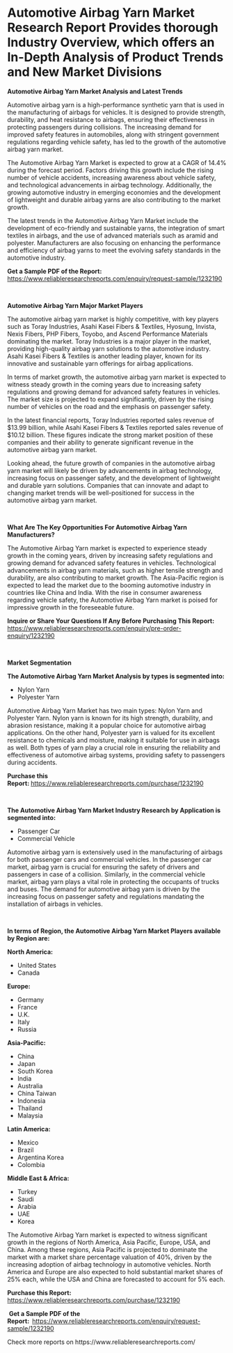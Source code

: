 <p><h1>Automotive Airbag Yarn Market Research Report Provides thorough Industry Overview, which offers an In-Depth Analysis of Product Trends and New Market Divisions</h1></p><p><strong>Automotive Airbag Yarn Market Analysis and Latest Trends</strong></p>
<p><p>Automotive airbag yarn is a high-performance synthetic yarn that is used in the manufacturing of airbags for vehicles. It is designed to provide strength, durability, and heat resistance to airbags, ensuring their effectiveness in protecting passengers during collisions. The increasing demand for improved safety features in automobiles, along with stringent government regulations regarding vehicle safety, has led to the growth of the automotive airbag yarn market.</p><p>The Automotive Airbag Yarn Market is expected to grow at a CAGR of 14.4% during the forecast period. Factors driving this growth include the rising number of vehicle accidents, increasing awareness about vehicle safety, and technological advancements in airbag technology. Additionally, the growing automotive industry in emerging economies and the development of lightweight and durable airbag yarns are also contributing to the market growth.</p><p>The latest trends in the Automotive Airbag Yarn Market include the development of eco-friendly and sustainable yarns, the integration of smart textiles in airbags, and the use of advanced materials such as aramid and polyester. Manufacturers are also focusing on enhancing the performance and efficiency of airbag yarns to meet the evolving safety standards in the automotive industry.</p></p>
<p><strong>Get a Sample PDF of the Report:&nbsp;</strong> <a href="https://www.reliableresearchreports.com/enquiry/request-sample/1232190">https://www.reliableresearchreports.com/enquiry/request-sample/1232190</a></p>
<p>&nbsp;</p>
<p><strong>Automotive Airbag Yarn Major Market Players</strong></p>
<p><p>The automotive airbag yarn market is highly competitive, with key players such as Toray Industries, Asahi Kasei Fibers & Textiles, Hyosung, Invista, Nexis Fibers, PHP Fibers, Toyobo, and Ascend Performance Materials dominating the market. Toray Industries is a major player in the market, providing high-quality airbag yarn solutions to the automotive industry. Asahi Kasei Fibers & Textiles is another leading player, known for its innovative and sustainable yarn offerings for airbag applications.</p><p>In terms of market growth, the automotive airbag yarn market is expected to witness steady growth in the coming years due to increasing safety regulations and growing demand for advanced safety features in vehicles. The market size is projected to expand significantly, driven by the rising number of vehicles on the road and the emphasis on passenger safety.</p><p>In the latest financial reports, Toray Industries reported sales revenue of $13.99 billion, while Asahi Kasei Fibers & Textiles reported sales revenue of $10.12 billion. These figures indicate the strong market position of these companies and their ability to generate significant revenue in the automotive airbag yarn market.</p><p>Looking ahead, the future growth of companies in the automotive airbag yarn market will likely be driven by advancements in airbag technology, increasing focus on passenger safety, and the development of lightweight and durable yarn solutions. Companies that can innovate and adapt to changing market trends will be well-positioned for success in the automotive airbag yarn market.</p></p>
<p>&nbsp;</p>
<p><strong>What Are The Key Opportunities For Automotive Airbag Yarn Manufacturers?</strong></p>
<p><p>The Automotive Airbag Yarn market is expected to experience steady growth in the coming years, driven by increasing safety regulations and growing demand for advanced safety features in vehicles. Technological advancements in airbag yarn materials, such as higher tensile strength and durability, are also contributing to market growth. The Asia-Pacific region is expected to lead the market due to the booming automotive industry in countries like China and India. With the rise in consumer awareness regarding vehicle safety, the Automotive Airbag Yarn market is poised for impressive growth in the foreseeable future.</p></p>
<p><strong>Inquire or Share Your Questions If Any Before Purchasing This Report:</strong> <a href="https://www.reliableresearchreports.com/enquiry/pre-order-enquiry/1232190">https://www.reliableresearchreports.com/enquiry/pre-order-enquiry/1232190</a></p>
<p>&nbsp;</p>
<p><strong>Market Segmentation</strong></p>
<p><strong>The Automotive Airbag Yarn Market Analysis by types is segmented into:</strong></p>
<p><ul><li>Nylon Yarn</li><li>Polyester Yarn</li></ul></p>
<p><p>Automotive Airbag Yarn Market has two main types: Nylon Yarn and Polyester Yarn. Nylon yarn is known for its high strength, durability, and abrasion resistance, making it a popular choice for automotive airbag applications. On the other hand, Polyester yarn is valued for its excellent resistance to chemicals and moisture, making it suitable for use in airbags as well. Both types of yarn play a crucial role in ensuring the reliability and effectiveness of automotive airbag systems, providing safety to passengers during accidents.</p></p>
<p><strong>Purchase this Report:&nbsp;</strong><a href="https://www.reliableresearchreports.com/purchase/1232190">https://www.reliableresearchreports.com/purchase/1232190</a></p>
<p>&nbsp;</p>
<p><strong>The Automotive Airbag Yarn Market Industry Research by Application is segmented into:</strong></p>
<p><ul><li>Passenger Car</li><li>Commercial Vehicle</li></ul></p>
<p><p>Automotive airbag yarn is extensively used in the manufacturing of airbags for both passenger cars and commercial vehicles. In the passenger car market, airbag yarn is crucial for ensuring the safety of drivers and passengers in case of a collision. Similarly, in the commercial vehicle market, airbag yarn plays a vital role in protecting the occupants of trucks and buses. The demand for automotive airbag yarn is driven by the increasing focus on passenger safety and regulations mandating the installation of airbags in vehicles.</p></p>
<p>&nbsp;</p>
<p><strong>In terms of Region, the Automotive Airbag Yarn Market Players available by Region are:</strong></p>
<p>
    <p> <strong> North America: </strong>
        <ul>
            <li>United States</li>
            <li>Canada</li>
        </ul>
        </p> 
    <p> <strong> Europe: </strong>
        <ul>
            <li>Germany</li>
            <li>France</li>
            <li>U.K.</li>
            <li>Italy</li>
            <li>Russia</li>
        </ul>
        </p> 
    <p> <strong> Asia-Pacific: </strong>
        <ul>
            <li>China</li>
            <li>Japan</li>
            <li>South Korea</li>
            <li>India</li>
            <li>Australia</li>
            <li>China Taiwan</li>
            <li>Indonesia</li>
            <li>Thailand</li>
            <li>Malaysia</li>
        </ul>
        </p> 
    <p> <strong> Latin America: </strong>
        <ul>
            <li>Mexico</li>
            <li>Brazil</li>
            <li>Argentina Korea</li>
            <li>Colombia</li>
        </ul>
        </p> 
    <p> <strong> Middle East & Africa: </strong>
        <ul>
            <li>Turkey</li>
            <li>Saudi</li>
            <li>Arabia</li>
            <li>UAE</li>
            <li>Korea</li>
        </ul>
    </p>
    </p>
<p><p>The Automotive Airbag Yarn market is expected to witness significant growth in the regions of North America, Asia Pacific, Europe, USA, and China. Among these regions, Asia Pacific is projected to dominate the market with a market share percentage valuation of 40%, driven by the increasing adoption of airbag technology in automotive vehicles. North America and Europe are also expected to hold substantial market shares of 25% each, while the USA and China are forecasted to account for 5% each.</p></p>
<p><strong>Purchase this Report: </strong><a href="https://www.reliableresearchreports.com/purchase/1232190">https://www.reliableresearchreports.com/purchase/1232190</a></p>
<p>&nbsp;<strong>Get a Sample PDF of the Report:&nbsp;&nbsp;</strong><a href="https://www.reliableresearchreports.com/enquiry/request-sample/1232190">https://www.reliableresearchreports.com/enquiry/request-sample/1232190</a></p>
<p><strong></strong></p>
<p>Check more reports on https://www.reliableresearchreports.com/</p>
